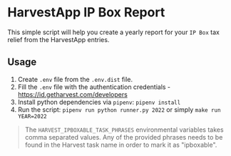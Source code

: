 # HarvestApp IP Box Report

This simple script will help you create a yearly report for your `IP Box` tax relief from the HarvestApp entries.

## Usage

1. Create `.env` file from the `.env.dist` file.
2. Fill the `.env` file with the authentication credentials - https://id.getharvest.com/developers
3. Install python dependencies via `pipenv`: `pipenv install`
4. Run the script: `pipenv run python runner.py 2022` or simply `make run YEAR=2022`

> The `HARVEST_IPBOXABLE_TASK_PHRASES` environmental variables takes comma separated values. 
> Any of the provided phrases needs to be found in the Harvest task name in order to mark it as "ipboxable".
